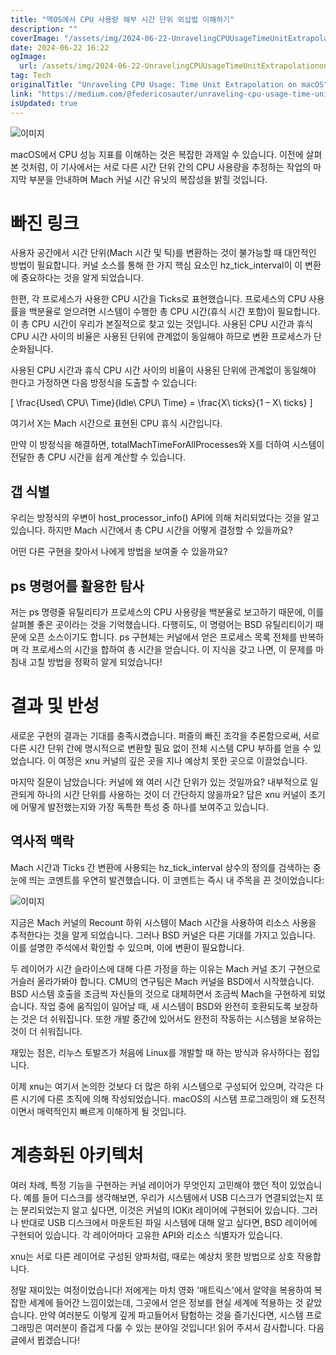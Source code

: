 ```yaml
---
title: "맥OS에서 CPU 사용량 해부 시간 단위 외삽법 이해하기"
description: ""
coverImage: "/assets/img/2024-06-22-UnravelingCPUUsageTimeUnitExtrapolationonmacOS_0.png"
date: 2024-06-22 16:22
ogImage:
  url: /assets/img/2024-06-22-UnravelingCPUUsageTimeUnitExtrapolationonmacOS_0.png
tag: Tech
originalTitle: "Unraveling CPU Usage: Time Unit Extrapolation on macOS"
link: "https://medium.com/@federicosauter/unraveling-cpu-usage-time-unit-extrapolation-on-macos-7e0f53315464"
isUpdated: true
---
```


![이미지](/assets/img/2024-06-22-UnravelingCPUUsageTimeUnitExtrapolationonmacOS_0.png)

macOS에서 CPU 성능 지표를 이해하는 것은 복잡한 과제일 수 있습니다. 이전에 살펴본 것처럼, 이 기사에서는 서로 다른 시간 단위 간의 CPU 사용량을 추정하는 작업의 마지막 부분을 안내하며 Mach 커널 시간 유닛의 복잡성을 밝힐 것입니다.

# 빠진 링크

사용자 공간에서 시간 단위(Mach 시간 및 틱)를 변환하는 것이 불가능할 때 대안적인 방법이 필요합니다. 커널 소스를 통해 한 가지 핵심 요소인 hz_tick_interval이 이 변환에 중요하다는 것을 알게 되었습니다.

<!-- cozy-coder - 수평 -->

<ins class="adsbygoogle"
     style="display:block"
     data-ad-client="ca-pub-4877378276818686"
     data-ad-slot="1107185301"
     data-ad-format="auto"
     data-full-width-responsive="true"></ins>

<script>
     (adsbygoogle = window.adsbygoogle || []).push({});
</script>

한편, 각 프로세스가 사용한 CPU 시간을 Ticks로 표현했습니다. 프로세스의 CPU 사용률을 백분율로 얻으려면 시스템이 수행한 총 CPU 시간(휴식 시간 포함)이 필요합니다. 이 총 CPU 시간이 우리가 본질적으로 찾고 있는 것입니다. 사용된 CPU 시간과 휴식 CPU 시간 사이의 비율은 사용된 단위에 관계없이 동일해야 하므로 변환 프로세스가 단순화됩니다.

사용된 CPU 시간과 휴식 CPU 시간 사이의 비율이 사용된 단위에 관계없이 동일해야 한다고 가정하면 다음 방정식을 도출할 수 있습니다:

\[ \frac{Used\ CPU\ Time}{Idle\ CPU\ Time} = \frac{X\ ticks}{1 – X\ ticks} \]

여기서 X는 Mach 시간으로 표현된 CPU 휴식 시간입니다.

<!-- cozy-coder - 수평 -->

<ins class="adsbygoogle"
     style="display:block"
     data-ad-client="ca-pub-4877378276818686"
     data-ad-slot="1107185301"
     data-ad-format="auto"
     data-full-width-responsive="true"></ins>

<script>
     (adsbygoogle = window.adsbygoogle || []).push({});
</script>

만약 이 방정식을 해결하면, totalMachTimeForAllProcesses와 X를 더하여 시스템이 전달한 총 CPU 시간을 쉽게 계산할 수 있습니다.

## 갭 식별

우리는 방정식의 우변이 host_processor_info() API에 의해 처리되었다는 것을 알고 있습니다. 하지만 Mach 시간에서 총 CPU 시간을 어떻게 결정할 수 있을까요?

어떤 다른 구현을 찾아서 나에게 방법을 보여줄 수 있을까요?

<!-- cozy-coder - 수평 -->

<ins class="adsbygoogle"
     style="display:block"
     data-ad-client="ca-pub-4877378276818686"
     data-ad-slot="1107185301"
     data-ad-format="auto"
     data-full-width-responsive="true"></ins>

<script>
     (adsbygoogle = window.adsbygoogle || []).push({});
</script>

## ps 명령어를 활용한 탐사

저는 ps 명령줄 유틸리티가 프로세스의 CPU 사용량을 백분율로 보고하기 때문에, 이를 살펴볼 좋은 곳이라는 것을 기억했습니다. 다행히도, 이 명령어는 BSD 유틸리티이기 때문에 오픈 소스이기도 합니다. ps 구현체는 커널에서 얻은 프로세스 목록 전체를 반복하며 각 프로세스의 시간을 합하여 총 시간을 얻습니다. 이 지식을 갖고 나면, 이 문제를 마침내 고칠 방법을 정확히 알게 되었습니다!

# 결과 및 반성

새로운 구현의 결과는 기대를 충족시켰습니다. 퍼즐의 빠진 조각을 추론함으로써, 서로 다른 시간 단위 간에 명시적으로 변환할 필요 없이 전체 시스템 CPU 부하를 얻을 수 있었습니다. 이 여정은 xnu 커널의 깊은 곳을 지나 예상치 못한 곳으로 이끌었습니다.

<!-- cozy-coder - 수평 -->

<ins class="adsbygoogle"
     style="display:block"
     data-ad-client="ca-pub-4877378276818686"
     data-ad-slot="1107185301"
     data-ad-format="auto"
     data-full-width-responsive="true"></ins>

<script>
     (adsbygoogle = window.adsbygoogle || []).push({});
</script>

마지막 질문이 남았습니다: 커널에 왜 여러 시간 단위가 있는 것일까요? 내부적으로 일관되게 하나의 시간 단위를 사용하는 것이 더 간단하지 않을까요? 답은 xnu 커널이 초기에 어떻게 발전했는지와 가장 독특한 특성 중 하나를 보여주고 있습니다.

## 역사적 맥락

Mach 시간과 Ticks 간 변환에 사용되는 hz_tick_interval 상수의 정의를 검색하는 중 눈에 띄는 코멘트를 우연히 발견했습니다. 이 코멘트는 즉시 내 주목을 끈 것이었습니다:

![이미지](/assets/img/2024-06-22-UnravelingCPUUsageTimeUnitExtrapolationonmacOS_2.png)

<!-- cozy-coder - 수평 -->

<ins class="adsbygoogle"
     style="display:block"
     data-ad-client="ca-pub-4877378276818686"
     data-ad-slot="1107185301"
     data-ad-format="auto"
     data-full-width-responsive="true"></ins>

<script>
     (adsbygoogle = window.adsbygoogle || []).push({});
</script>

지금은 Mach 커널의 Recount 하위 시스템이 Mach 시간을 사용하여 리소스 사용을 추적한다는 것을 알게 되었습니다. 그러나 BSD 커널은 다른 기대를 가지고 있습니다. 이를 설명한 주석에서 확인할 수 있으며, 이에 변환이 필요합니다.

두 레이어가 시간 슬라이스에 대해 다른 가정을 하는 이유는 Mach 커널 초기 구현으로 거슬러 올라가봐야 합니다. CMU의 연구팀은 Mach 커널을 BSD에서 시작했습니다. BSD 시스템 호출을 조금씩 자신들의 것으로 대체하면서 조금씩 Mach을 구현하게 되었습니다. 작업 중에 움직임이 일어날 때, 새 시스템이 BSD와 완전히 호환되도록 보장하는 것은 더 쉬워집니다. 또한 개발 중간에 있어서도 완전히 작동하는 시스템을 보유하는 것이 더 쉬워집니다.

재밌는 점은, 리누스 토발즈가 처음에 Linux를 개발할 때 하는 방식과 유사하다는 점입니다.

이제 xnu는 여기서 논의한 것보다 더 많은 하위 시스템으로 구성되어 있으며, 각각은 다른 시기에 다른 조직에 의해 작성되었습니다. macOS의 시스템 프로그래밍이 왜 도전적이면서 매력적인지 빠르게 이해하게 될 것입니다.

<!-- cozy-coder - 수평 -->

<ins class="adsbygoogle"
     style="display:block"
     data-ad-client="ca-pub-4877378276818686"
     data-ad-slot="1107185301"
     data-ad-format="auto"
     data-full-width-responsive="true"></ins>

<script>
     (adsbygoogle = window.adsbygoogle || []).push({});
</script>

# 계층화된 아키텍처

여러 차례, 특정 기능을 구현하는 커널 레이어가 무엇인지 고민해야 했던 적이 있었습니다. 예를 들어 디스크를 생각해보면, 우리가 시스템에서 USB 디스크가 연결되었는지 또는 분리되었는지 알고 싶다면, 이것은 커널의 IOKit 레이어에 구현되어 있습니다. 그러나 반대로 USB 디스크에서 마운트된 파일 시스템에 대해 알고 싶다면, BSD 레이어에 구현되어 있습니다. 각 레이어마다 고유한 API와 리소스 식별자가 있습니다.

xnu는 서로 다른 레이어로 구성된 양파처럼, 때로는 예상치 못한 방법으로 상호 작용합니다.

정말 재미있는 여정이었습니다! 저에게는 마치 영화 '매트릭스'에서 알약을 복용하여 복잡한 세계에 들어간 느낌이었는데, 그곳에서 얻은 정보를 현실 세계에 적용하는 것 같았습니다. 만약 여러분도 이렇게 깊게 파고들어서 탐험하는 것을 즐기신다면, 시스템 프로그래밍은 여러분이 즐겁게 다룰 수 있는 분야일 것입니다! 읽어 주셔서 감사합니다. 다음 글에서 뵙겠습니다!
